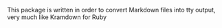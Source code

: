 This package is written in order to convert Markdown files into tty output, very much like Kramdown for Ruby